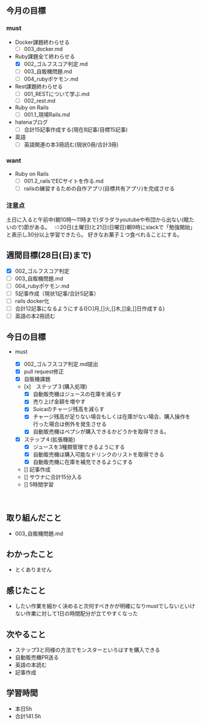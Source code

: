 ## 今月の目標
### must
  - Docker課題終わらせる
    - [ ]  003_docker.md
  - Ruby課題全て終わらせる
    - [x] 002_ゴルフスコア判定.md
    - [ ] 003_自販機問題.md
    - [ ] 004_rubyポケモン.md
  - Rest課題終わらせる
    - [ ] 001_RESTについて学ぶ.md
    - [ ] 002_rest.md
  - Ruby on Rails
    - [ ] 001.1_現場Rails.md
  - hatenaブログ
    - [ ]  合計15記事作成する(現在8記事/目標15記事)
  - 英語
    - [ ]  英語関連の本3冊読む(現状0冊/合計3冊)
### want
  - Ruby on Rails
    - [ ]  001.2_railsでECサイトを作る.md
    - [ ]  railsの練習するための自作アプリ(目標共有アプリ)を完成させる

   ### 注意点
土日に入ると午前中(朝10時〜11時まで)ダラダラyoutubeや布団から出ない(眠たいので)節がある。  
⇨20日(土曜日)と21日(日曜日)朝9時にslackで「勉強開始」と表示し30分以上学習できたら。
好きなお菓子１つ食べれることにする。




## 週間目標(28日(日)まで)
  - [x] 002_ゴルフスコア判定
  - [ ] 003_自販機問題.md
  - [ ] 004_rubyポケモン.md
  - [ ] 5記事作成（現状1記事/合計5記事）
  - [ ] rails docker化
  - [ ] 合計12記事になるようにする([○]月,[]火,[]木,[]金,[]日作成する)
  - [ ] 英語の本2冊読む

## 今日の目標
- must
  - [x]  002_ゴルフスコア判定.md提出
    - [x] pull request修正　
  - [x]   自販機課題
    - [x]　ステップ３(購入処理)
      - [x] 自動販売機はジュースの在庫を減らす
      - [x] 売り上げ金額を増やす
      - [x] Suicaのチャージ残高を減らす
      - [x] チャージ残高が足りない場合もしくは在庫がない場合、購入操作を行った場合は例外を発生させる
      - [x] 自動販売機はペプシが購入できるかどうかを取得できる。
    - [x] ステップ４(拡張機能)
      - [x] ジュースを3種類管理できるようにする
      - [x] 自動販売機は購入可能なドリンクのリストを取得できる
      - [x] 自動販売機に在庫を補充できるようにする
      
  - [] 記事作成
  - [] サウナに合計15分入る
  - [] 5時間学習

  　　
## 取り組んだこと
- 003_自販機問題.md
## わかったこと
- とくありません
## 感じたこと
- したい作業を細かく決めると次何すべきかが明確になりmustでしないといけない作業に対して1日の時間配分が立てやすくなった
## 次やること
- ステップ3と同様の方法でモンスターといろはすを購入できる
- 自動販売機PR送る
- 英語の本読む
- 記事作成


## 学習時間
- 本日5h
- 合計141.5h
